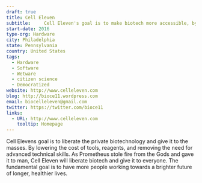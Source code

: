 ```yaml
---
draft: true
title: Cell Eleven
subtitle:     Cell Eleven's goal is to make biotech more accessible, by making tools follow five basic principles; open hardware/software, standard parts, modular, and standard IO protocol.
start-date: 2016
type-org: Hardware
city: Philadelphia
state: Pennsylvania
country: United States
tags:
  - Hardware
  - Software
  - Wetware
  - citizen science
  - Democratized
website: http://www.celleleven.com 
blog: http://bioce11.wordpress.com
email: biocelleleven@gmail.com
twitter: https://twitter.com/bioce11
links:
  - URL: http://www.celleleven.com 
    tooltip: Homepage  
---
```


Cell Elevens goal is to liberate the private biotechnology and give it to the masses.  By lowering the cost of tools, reagents, and removing the need for advanced technical skills.  As Prometheus stole fire from the Gods and gave it to man, Cell Eleven will liberate biotech and give it to everyone.  The fundamental goal is to have more people working towards a brighter future of longer, healthier lives.

